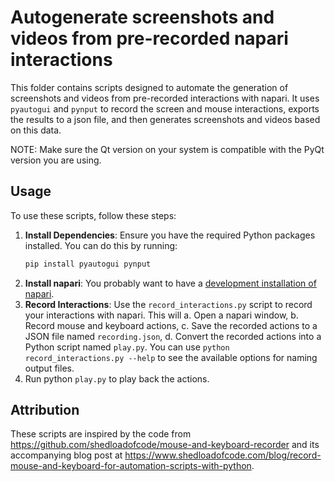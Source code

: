 # Autogenerate screenshots and videos from pre-recorded napari interactions

This folder contains scripts designed to automate the generation of screenshots
and videos from pre-recorded interactions with napari. It uses `pyautogui` and
`pynput` to record the screen and mouse interactions, exports the results to a
json file, and then generates screenshots and videos based on this data.

NOTE: Make sure the Qt version on your system is compatible with the PyQt version
you are using.

## Usage

To use these scripts, follow these steps:
1. **Install Dependencies**: Ensure you have the required Python packages installed. You can do this by running:
   ```bash
   pip install pyautogui pynput
   ```
2. **Install napari**: You probably want to have a [development installation of napari](hhttps://napari.org/stable/developers/contributing/dev_install.html).
3. **Record Interactions**: Use the `record_interactions.py` script to record your interactions with napari. This will
   a. Open a napari window,
   b. Record mouse and keyboard actions,
   c. Save the recorded actions to a JSON file named `recording.json`,
   d. Convert the recorded actions into a Python script named `play.py`.
   You can use `python record_interactions.py --help` to see the available options for naming output files.
4. Run python `play.py` to play back the actions.

## Attribution

These scripts are inspired by the code from https://github.com/shedloadofcode/mouse-and-keyboard-recorder
and its accompanying blog post at https://www.shedloadofcode.com/blog/record-mouse-and-keyboard-for-automation-scripts-with-python.

